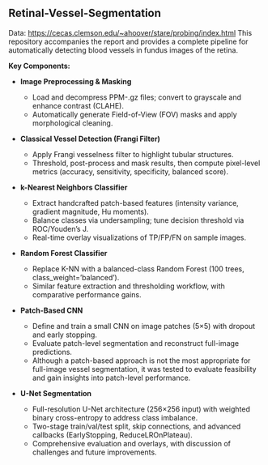 ## Retinal-Vessel-Segmentation
Data: https://cecas.clemson.edu/~ahoover/stare/probing/index.html
This repository accompanies the report and provides a complete pipeline for automatically detecting blood vessels in fundus images of the retina.

**Key Components:**
- **Image Preprocessing & Masking**  
  - Load and decompress PPM-.gz files; convert to grayscale and enhance contrast (CLAHE).  
  - Automatically generate Field-of-View (FOV) masks and apply morphological cleaning.

- **Classical Vessel Detection (Frangi Filter)**  
  - Apply Frangi vesselness filter to highlight tubular structures.  
  - Threshold, post-process and mask results, then compute pixel-level metrics (accuracy, sensitivity, specificity, balanced score).

- **k-Nearest Neighbors Classifier**  
  - Extract handcrafted patch-based features (intensity variance, gradient magnitude, Hu moments).  
  - Balance classes via undersampling; tune decision threshold via ROC/Youden’s J.  
  - Real-time overlay visualizations of TP/FP/FN on sample images.

- **Random Forest Classifier**  
  - Replace K-NN with a balanced-class Random Forest (100 trees, class_weight=’balanced’).  
  - Similar feature extraction and thresholding workflow, with comparative performance gains.

- **Patch-Based CNN**
  - Define and train a small CNN on image patches (5×5) with dropout and early stopping.  
  - Evaluate patch-level segmentation and reconstruct full-image predictions.
  - Although a patch-based approach is not the most appropriate for full-image vessel segmentation, it was tested to evaluate feasibility and gain insights into patch-level performance.

- **U-Net Segmentation**  
  - Full-resolution U-Net architecture (256×256 input) with weighted binary cross-entropy to address class imbalance.  
  - Two-stage train/val/test split, skip connections, and advanced callbacks (EarlyStopping, ReduceLROnPlateau).  
  - Comprehensive evaluation and overlays, with discussion of challenges and future improvements.
